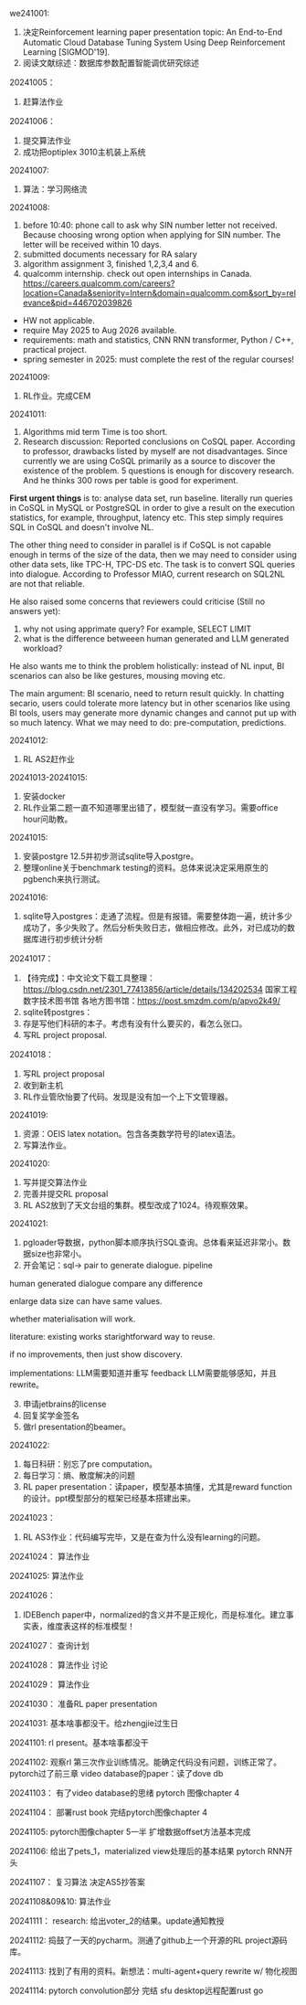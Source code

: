we241001:
1. 决定Reinforcement learning paper presentation topic: An End-to-End Automatic Cloud Database Tuning System Using Deep Reinforcement Learning [SIGMOD'19].
2. 阅读文献综述：数据库参数配置智能调优研究综述


20241005：
1. 赶算法作业

20241006：
1. 提交算法作业
2. 成功把optiplex 3010主机装上系统

20241007:
1. 算法：学习网络流

20241008:
1. before 10:40: phone call to ask why SIN number letter not received. Because choosing wrong option when applying for SIN number. The letter will be received within 10 days.
2. submitted documents necessary for RA salary
3. algorithm assignment 3, finished 1,2,3,4 and 6.
4. qualcomm internship. check out open internships in Canada. https://careers.qualcomm.com/careers?location=Canada&seniority=Intern&domain=qualcomm.com&sort_by=relevance&pid=446702039826
- HW not applicable.
- require May 2025 to Aug 2026 available.
- requirements: math and statistics, CNN RNN transformer, Python / C++, practical project.
- spring semester in 2025: must complete the rest of the regular courses!

20241009:
1. RL作业。完成CEM

20241011:
1. Algorithms mid term
Time is too short.
2. Research discussion:
Reported conclusions on CoSQL paper. According to professor, drawbacks listed by myself are not disadvantages. Since currently we are using CoSQL primarily as a source to discover the existence of the problem. 5 questions is enough for discovery research. And he thinks 300 rows per table is good for experiment.

**First urgent things** is to: analyse data set, run baseline. literally run queries in CoSQL in MySQL or PostgreSQL in order to give a result on the execution statistics, for example, throughput, latency etc. This step simply requires SQL in CoSQL and doesn't involve NL.

The other thing need to consider in parallel is if CoSQL is not capable enough in terms of the size of the data, then we may need to consider using other data sets, like TPC-H, TPC-DS etc. The task is to convert SQL queries into dialogue. According to Professor MIAO, current research on SQL2NL are not that reliable.

He also raised some concerns that reviewers could criticise (Still no answers yet):
1. why not using apprimate query? For example, SELECT LIMIT
2. what is the difference betweeen human generated and LLM generated workload?

He also wants me to think the problem holistically: instead of NL input, BI scenarios can also be like gestures, mousing moving etc.

The main argument:
BI scenario, need to return result quickly. In chatting secario, users could tolerate more latency but in other scenarios like using BI tools, users may generate more dynamic changes and cannot put up with so much latency.
What we may need to do: pre-computation, predictions.

20241012:
1. RL AS2赶作业

20241013-20241015:
1. 安装docker
2. RL作业第二题一直不知道哪里出错了，模型就一直没有学习。需要office hour问助教。

20241015:
1. 安装postgre 12.5并初步测试sqlite导入postgre。
2. 整理online关于benchmark testing的资料。总体来说决定采用原生的pgbench来执行测试。

20241016:
1. sqlite导入postgres：走通了流程。但是有报错。需要整体跑一遍，统计多少成功了，多少失败了。然后分析失败日志，做相应修改。此外，对已成功的数据库进行初步统计分析

20241017：
1. 【待完成】：中文论文下载工具整理：
https://blog.csdn.net/2301_77413856/article/details/134202534
国家工程数字技术图书馆
各地方图书馆：https://post.smzdm.com/p/apvo2k49/
2. sqlite转postgres：
3. 存是写他们科研的本子。考虑有没有什么要买的，看怎么张口。
4. 写RL project proposal. 

20241018：
1. 写RL project proposal
2. 收到新主机
3. RL作业管欣怡要了代码。发现是没有加一个上下文管理器。

20241019:
1. 资源：OEIS latex notation。包含各类数学符号的latex语法。
2. 写算法作业。

20241020:
1. 写并提交算法作业
2. 完善并提交RL proposal
3. RL AS2放到了天文台组的集群。模型改成了1024。待观察效果。

20241021:
1. pgloader导数据，python脚本顺序执行SQL查询。总体看来延迟非常小。数据size也非常小。
2. 开会笔记：sql->
pair to generate dialogue.
pipeline

human generated dialogue
compare any difference

enlarge data size can have same values.

whether materialisation will work.

literature:
existing works
starightforward way to reuse.

if no improvements, then just show discovery.

implementations:
LLM需要知道并重写
feedback LLM需要能够感知，并且rewrite。

3. 申请jetbrains的license
4. 回复奖学金签名
5. 做rl presentation的beamer。

20241022:
1. 每日科研：别忘了pre computation。
2. 每日学习：熵、散度解决的问题
3. RL paper presentation：读paper，模型基本搞懂，尤其是reward function的设计。ppt模型部分的框架已经基本搭建出来。
   
20241023：
1. RL AS3作业：代码编写完毕，又是在查为什么没有learning的问题。

20241024：
算法作业

20241025:
算法作业

20241026：
1. IDEBench paper中，normalized的含义并不是正规化，而是标准化。建立事实表，维度表这样的标准模型！

20241027：
查询计划

20241028：
算法作业
讨论

20241029：
算法作业

20241030：
准备RL paper presentation

20241031:
基本啥事都没干。给zhengjie过生日

20241101:
rl present。基本啥事都没干

20241102:
观察rl 第三次作业训练情况。能确定代码没有问题，训练正常了。
pytorch过了前三章
video database的paper：读了dove db

20241103：
有了video database的思绪
pytorch 图像chapter 4

20241104：
部署rust book
完结pytorch图像chapter 4

20241105:
pytorch图像chapter 5一半
扩增数据offset方法基本完成

20241106:
给出了pets_1，materialized view处理后的基本结果
pytorch RNN开头

20241107：
复习算法
决定AS5抄答案

20241108&09&10:
算法作业

20241111：
research: 给出voter_2的结果。update通知教授

20241112:
捣鼓了一天的pycharm。测通了github上一个开源的RL project源码库。

20241113:
找到了有用的资料。新想法：multi-agent+query rewrite w/ 物化视图

20241114:
pytorch convolution部分 完结
sfu desktop远程配置rust go
